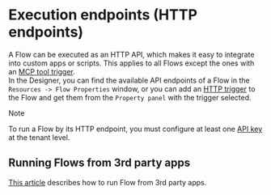 # Execution endpoints (HTTP endpoints)

A Flow can be executed as an HTTP API, which makes it easy to integrate into custom apps or scripts. This applies to all Flows except the ones with an [MCP tool trigger](../triggers/mcp/mcp-tool-trigger.md).  
In the Designer, you can find the available API endpoints of a Flow in the `Resources -> Flow Properties` window, or you can add an [HTTP trigger](../triggers/http-trigger.md) to the Flow and get them from the `Property panel` with the trigger selected.

> [!NOTE]
> To run a Flow by its HTTP endpoint, you must configure at least one [API key](../tenants/api-keys.md) at the tenant level.  

## Running Flows from 3rd party apps
[This article](running-flows/from-third-party-app.md) describes how to run Flow from 3rd party apps.